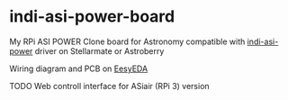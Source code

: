 # indi-asi-power-board
My RPi ASI POWER Clone board for Astronomy  compatible with [indi-asi-power](https://github.com/indilib/indi-3rdparty/tree/master/indi-asi-power)  driver on Stellarmate or Astroberry

 Wiring diagram and PCB on [EesyEDA](https://easyeda.com/hujer.roman/rpi-asi-power-clone)


 TODO   Web controll interface  for  ASiair (RPi 3) version 
